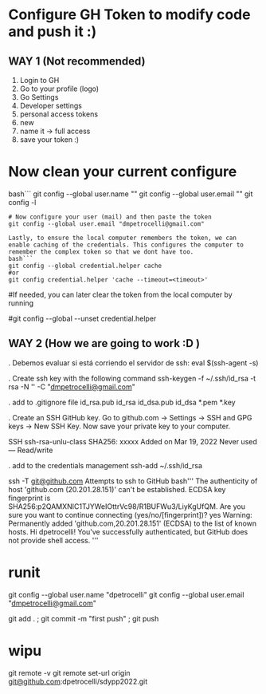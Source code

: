 # Configure GH Token to modify code and push it :)

## WAY 1 (Not recommended)
1. Login to GH 
2. Go to your profile (logo)
3. Go Settings
4. Developer settings
5. personal access tokens
6. new
7. name it -> full access
8. save your token :) 

# Now clean your current configure
bash```
git config --global user.name ""
git config --global user.email ""
git config -l
```
# Now configure your user (mail) and then paste the token
git config --global user.email "dmpetrocelli@gmail.com"

Lastly, to ensure the local computer remembers the token, we can enable caching of the credentials. This configures the computer to remember the complex token so that we dont have too.
bash```
git config --global credential.helper cache
#or 
git config credential.helper 'cache --timeout=<timeout>'
```
#If needed, you can later clear the token from the local computer by running

#git config --global --unset credential.helper

## WAY 2 (How we are going to work :D )

. Debemos evaluar si está corriendo el servidor de ssh:
eval $(ssh-agent -s)

. Create ssh key with the following command
ssh-keygen -f ~/.ssh/id_rsa -t rsa -N '' -C "dmpetrocelli@gmail.com"


. add to .gitignore file
id_rsa.pub
id_rsa
id_dsa.pub
id_dsa
*.pem
*.key

. Create an SSH GitHub key. Go to github.com → Settings → SSH and GPG keys → New SSH Key. Now save your private key to your computer.

SSH
ssh-rsa-unlu-class
SHA256: xxxxx
Added on Mar 19, 2022
Never used — Read/write

. add to the credentials management
ssh-add ~/.ssh/id_rsa 

ssh -T git@github.com
Attempts to ssh to GitHub
bash'''
The authenticity of host 'github.com (20.201.28.151)' can't be established.
ECDSA key fingerprint is SHA256:p2QAMXNIC1TJYWeIOttrVc98/R1BUFWu3/LiyKgUfQM.
Are you sure you want to continue connecting (yes/no/[fingerprint])? yes
Warning: Permanently added 'github.com,20.201.28.151' (ECDSA) to the list of known hosts.
Hi dpetrocelli! You've successfully authenticated, but GitHub does not provide shell access.
'''
# runit
git config --global user.name "dpetrocelli"
git config --global user.email "dmpetrocelli@gmail.com"

git add . ; git commit -m "first push" ; git push



# wipu
git remote -v
git remote set-url origin git@github.com:dpetrocelli/sdypp2022.git